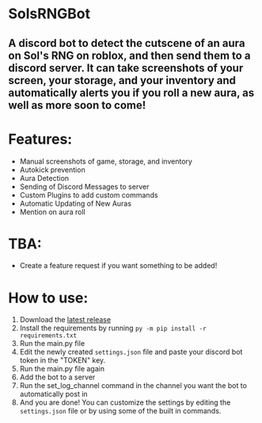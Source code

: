 # SolsRNGBot
## A discord bot to detect the cutscene of an aura on Sol's RNG on roblox, and then send them to a discord server. It can take screenshots of your screen, your storage, and your inventory and automatically alerts you if you roll a new aura, as well as more soon to come!
# Features:
- Manual screenshots of game, storage, and inventory
- Autokick prevention
- Aura Detection
- Sending of Discord Messages to server
- Custom Plugins to add custom commands
- Automatic Updating of New Auras
- Mention on aura roll
# TBA:
- Create a feature request if you want something to be added!

# How to use:
1. Download the [latest release](https://github.com/bazthedev/SolsRNGBot/releases/latest)
2. Install the requirements by running `py -m pip install -r requirements.txt`
3. Run the main.py file
4. Edit the newly created `settings.json` file and paste your discord bot token in the "TOKEN" key.
5. Run the main.py file again
6. Add the bot to a server
7. Run the set_log_channel command in the channel you want the bot to automatically post in
8. And you are done! You can customize the settings by editing the `settings.json` file or by using some of the built in commands.
